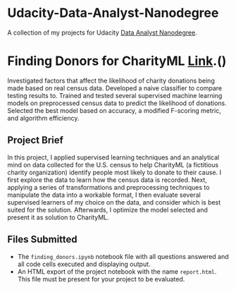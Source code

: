 # Udacity-Data-Analyst-Nanodegree
A collection of my projects for Udacity  [Data Analyst Nanodegree](https://www.udacity.com/course/data-analyst-nanodegree--nd002).

# Finding Donors for CharityML [Link](https://github.com/rifanditto/DSND_Term1/blob/master/projects/p1_charityml/finding_donors.ipynb).()

Investigated factors that affect the likelihood of charity donations being made based on real census data. Developed a naive classifier to compare testing results to. Trained and tested several supervised machine learning models on preprocessed census data to predict the likelihood of donations. Selected the best model based on accuracy, a modified F-scoring metric, and algorithm efficiency.


## Project Brief

In this project, I applied supervised learning techniques and an analytical mind on data collected for the U.S. census to help CharityML (a fictitious charity organization) identify people most likely to donate to their cause. I first explore the data to learn how the census data is recorded. Next, applying a series of transformations and preprocessing techniques to manipulate the data into a workable format, I then evaluate several supervised learners of my choice on the data, and consider which is best suited for the solution. Afterwards, I optimize the model selected and present it as solution to CharityML. 

## Files Submitted 

- The `finding_donors.ipynb` notebook file with all questions answered and all code cells executed and displaying output.
- An HTML export of the project notebook with the name `report.html`. This file must be present for your project to be evaluated.
